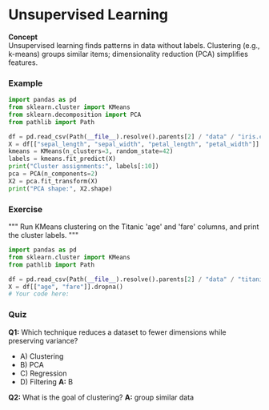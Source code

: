 # Unsupervised Learning

**Concept**  
Unsupervised learning finds patterns in data without labels. Clustering (e.g., k-means) groups similar items; dimensionality reduction (PCA) simplifies features.

### Example
```python
import pandas as pd
from sklearn.cluster import KMeans
from sklearn.decomposition import PCA
from pathlib import Path

df = pd.read_csv(Path(__file__).resolve().parents[2] / "data" / "iris.csv")
X = df[["sepal_length", "sepal_width", "petal_length", "petal_width"]]
kmeans = KMeans(n_clusters=3, random_state=42)
labels = kmeans.fit_predict(X)
print("Cluster assignments:", labels[:10])
pca = PCA(n_components=2)
X2 = pca.fit_transform(X)
print("PCA shape:", X2.shape)
```

### Exercise
"""
Run KMeans clustering on the Titanic 'age' and 'fare' columns, and print the cluster labels.
"""
```python
import pandas as pd
from sklearn.cluster import KMeans
from pathlib import Path

df = pd.read_csv(Path(__file__).resolve().parents[2] / "data" / "titanic.csv")
X = df[["age", "fare"]].dropna()
# Your code here:
```

### Quiz
**Q1:** Which technique reduces a dataset to fewer dimensions while preserving variance?
- A) Clustering
- B) PCA
- C) Regression
- D) Filtering
**A:** B

**Q2:** What is the goal of clustering?
**A:** group similar data